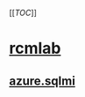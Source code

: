 [[_TOC_]]

# [rcmlab](/Knowledge-Base/RCMLAB/RCMLAB)

## [azure.sqlmi](/Knowledge-Base/RCMLAB/azure%2Dsql.managed%2Dinstance.winauth%2Dazuread%2Dsetup)
